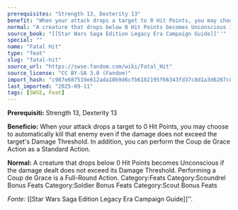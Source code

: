 ```yaml
---
prerequisites: "Strength 13, Dexterity 13"
benefit: "When your attack drops a target to 0 Hit Points, you may choose to automatically kill that enemy even if the damage does not exceed the target's Damage Threshold. In addition, you can perform the Coup de Grace Action as a Standard Action."
normal: "A creature that drops below 0 Hit Points becomes Unconscious if the damage dealt does not exceed its Damage Threshold. Performing a Coup de Grace is a Full-Round Action. Category:Feats Category:Scoundrel Bonus Feats Category:Soldier Bonus Feats Category:Scout Bonus Feats"
source_book: "[[Star Wars Saga Edition Legacy Era Campaign Guide]]''"
special: ""
name: "Fatal Hit"
type: "feat"
slug: "fatal-hit"
source_url: "https://swse.fandom.com/wiki/Fatal_Hit"
source_license: "CC BY-SA 3.0 (Fandom)"
import_hash: "c987e687519e612ada10b9d6cfb6182195f66343fd37c8d1a3d6267c850d7398"
last_imported: "2025-09-11"
tags: [SWSE, Feat]
---
```

**Prerequisiti:** Strength 13, Dexterity 13

**Beneficio:** When your attack drops a target to 0 Hit Points, you may choose to automatically kill that enemy even if the damage does not exceed the target's Damage Threshold. In addition, you can perform the Coup de Grace Action as a Standard Action.

**Normal:** A creature that drops below 0 Hit Points becomes Unconscious if the damage dealt does not exceed its Damage Threshold. Performing a Coup de Grace is a Full-Round Action. Category:Feats Category:Scoundrel Bonus Feats Category:Soldier Bonus Feats Category:Scout Bonus Feats

*Fonte:* [[Star Wars Saga Edition Legacy Era Campaign Guide]]''.
